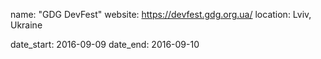 name: "GDG DevFest"
website: https://devfest.gdg.org.ua/
location: Lviv, Ukraine

date_start: 2016-09-09
date_end:   2016-09-10
